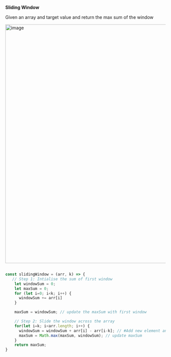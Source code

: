 
**Sliding Window**

Given an array and target value and return the max sum of the window

<img width="1120" height="748" alt="image" src="https://github.com/user-attachments/assets/9a9bf74a-f2aa-4a3d-88ce-fb4c28833890" />


```javascript

const slidingWindow = (arr, k) => {
   // Step 1: Intialise the sum of first window
    let windowSum = 0;
    let maxSum = 0;
    for (let i=0; i<k; i++) {
      windowSum += arr[i]
    }

    maxSum = windowSum; // update the maxSum with first window

    // Step 2: Slide the window across the array
    for(let i=k; i<arr.length; i++) {
      windowSum = windowSum + arr[i] - arr[i-k]; // #Add new element and #Remove old element
      maxSum = Math.max(maxSum, windowSum); // update maxSum
    }
    return maxSum;
}
```
